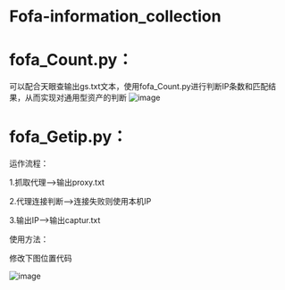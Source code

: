 # Fofa-information_collection

# fofa_Count.py：

可以配合天眼查输出gs.txt文本，使用fofa_Count.py进行判断IP条数和匹配结果，从而实现对通用型资产的判断
![image](https://user-images.githubusercontent.com/97659869/160228577-e36f1484-5358-44d5-8284-c8486438a8c5.png)
# fofa_Getip.py：

运作流程：

1.抓取代理——>输出proxy.txt

2.代理连接判断——>连接失败则使用本机IP

3.输出IP——>输出captur.txt

使用方法：

修改下图位置代码

![image](https://user-images.githubusercontent.com/97659869/160228628-2dbead86-b79f-4f8b-9de2-cc03f93ad353.png)
